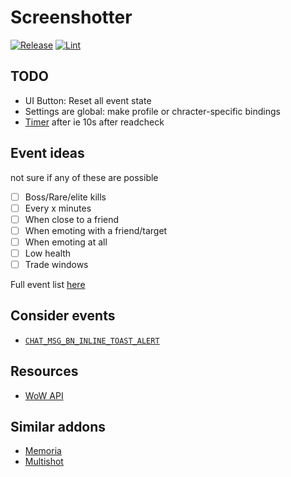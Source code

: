 # Screenshotter
[![Release](https://github.com/martinbjeldbak/screenshotter/actions/workflows/release.yml/badge.svg)](https://github.com/martinbjeldbak/screenshotter/actions/workflows/release.yml)
[![Lint](https://github.com/martinbjeldbak/screenshotter/actions/workflows/lint.yml/badge.svg)](https://github.com/martinbjeldbak/screenshotter/actions/workflows/lint.yml)

## TODO

- UI Button: Reset all event state
- Settings are global: make profile or chracter-specific bindings
- [Timer](https://wowpedia.fandom.com/wiki/API_C_Timer.After) after ie 10s after readcheck

## Event ideas

not sure if any of these are possible

- [ ] Boss/Rare/elite kills
- [ ] Every x minutes
- [ ] When close to a friend
- [ ] When emoting with a friend/target
- [ ] When emoting at all
- [ ] Low health
- [ ] Trade windows

Full event list [here](https://wowwiki-archive.fandom.com/wiki/Events_A-Z_(full_list))

## Consider events

- [`CHAT_MSG_BN_INLINE_TOAST_ALERT`](https://wowpedia.fandom.com/wiki/CHAT_MSG_BN_INLINE_TOAST_ALERT)

## Resources

- [WoW API](https://github.com/Gethe/wow-ui-source)

## Similar addons

- [Memoria](https://www.curseforge.com/wow/addons/memoria)
- [Multishot](https://www.wowinterface.com/downloads/info9590-MultishotScreenshot.html)
